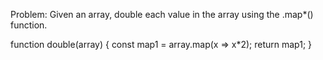 Problem:
Given an array, double each value in the array using the .map*() function.

function double(array) {
 const map1 = array.map(x => x*2);
return map1;
}
